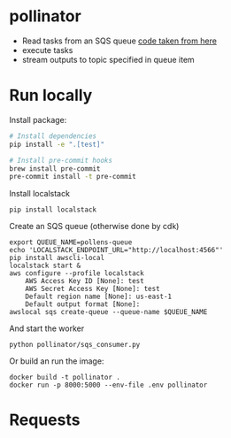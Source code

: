 # pollinator
- Read tasks from an SQS queue 
    [code taken from here](https://perandrestromhaug.com/posts/writing-an-sqs-consumer-in-python/)
- execute tasks
- stream outputs to topic specified in queue item

# Run locally
Install package:
```sh
# Install dependencies
pip install -e ".[test]"

# Install pre-commit hooks
brew install pre-commit
pre-commit install -t pre-commit
```

Install localstack
```
pip install localstack
```
Create an SQS queue (otherwise done by cdk)
```
export QUEUE_NAME=pollens-queue
echo 'LOCALSTACK_ENDPOINT_URL="http://localhost:4566"'
pip install awscli-local
localstack start &
aws configure --profile localstack
    AWS Access Key ID [None]: test
    AWS Secret Access Key [None]: test
    Default region name [None]: us-east-1
    Default output format [None]:
awslocal sqs create-queue --queue-name $QUEUE_NAME
```
And start the worker
```
python pollinator/sqs_consumer.py
```
Or build an run the image:
```
docker build -t pollinator .
docker run -p 8000:5000 --env-file .env pollinator
```
# Requests



